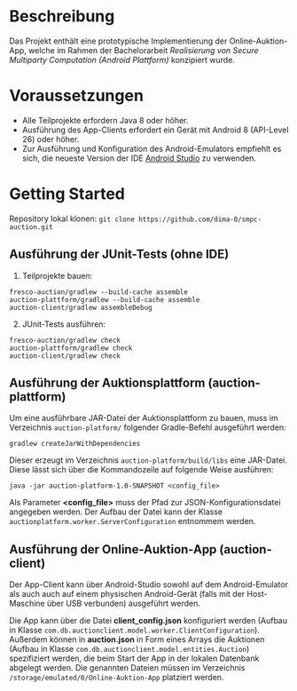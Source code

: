 # Beschreibung

Das Projekt enthält eine prototypische Implementierung der Online-Auktion-App, welche im Rahmen der Bachelorarbeit _Realisierung von Secure Multiparty Computation (Android Plattform)_ konzipiert wurde.

# Voraussetzungen

* Alle Teilprojekte erfordern Java 8 oder höher.
* Ausführung des App-Clients erfordert ein Gerät mit Android 8 (API-Level 26) oder höher.
* Zur Ausführung und Konfiguration des Android-Emulators empfiehlt es sich, die neueste Version der IDE [Android Studio](https://developer.android.com/studio/) zu verwenden.

# Getting Started

Repository lokal klonen: `git clone https://github.com/dima-0/smpc-auction.git`

## Ausführung der JUnit-Tests (ohne IDE)

1. Teilprojekte bauen:
```
fresco-auction/gradlew --build-cache assemble
auction-plattform/gradlew --build-cache assemble
auction-client/gradlew assembleDebug
```
2. JUnit-Tests ausführen:
```
fresco-auction/gradlew check
auction-plattform/gradlew check
auction-client/gradlew check
```
## Ausführung der Auktionsplattform (auction-plattform)

Um eine ausführbare JAR-Datei der Auktionsplattform zu bauen, muss im Verzeichnis `auction-platform/` folgender Gradle-Befehl ausgeführt werden: 
```
gradlew createJarWithDependencies
```
Dieser erzeugt im Verzeichnis `auction-platform/build/libs` eine JAR-Datei. Diese lässt sich über die Kommandozeile auf folgende Weise ausführen: 
```
java -jar auction-platform-1.0-SNAPSHOT <config_file>
```
Als Parameter **<config_file>** muss der Pfad zur JSON-Konfigurationsdatei angegeben werden. Der Aufbau der Datei kann der Klasse `auctionplatform.worker.ServerConfiguration` entnommem werden.

## Ausführung der Online-Auktion-App (auction-client)

Der App-Client kann über Android-Studio sowohl auf dem Android-Emulator als auch auch auf einem physischen Android-Gerät (falls mit der Host-Maschine über USB verbunden) ausgeführt werden. 

Die App kann über die Datei **client_config.json** konfiguriert werden (Aufbau in Klasse `com.db.auctionclient.model.worker.ClientConfiguration`). Außerdem können in **auction.json** in Form eines Arrays die Auktionen (Aufbau in Klasse `com.db.auctionclient.model.entities.Auction`) spezifiziert werden, die beim Start der App in der lokalen Datenbank abgelegt werden. Die genannten Dateien müssen im Verzeichnis `/storage/emulated/0/Online-Auktion-App` platziert werden.
